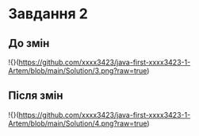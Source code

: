 # Завдання 2

## До змін
!{}(https://github.com/xxxx3423/java-first-xxxx3423-1-Artem/blob/main/Solution/3.png?raw=true)

## Після змін
!{}(https://github.com/xxxx3423/java-first-xxxx3423-1-Artem/blob/main/Solution/4.png?raw=true)
